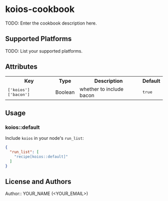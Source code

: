 # koios-cookbook

TODO: Enter the cookbook description here.

## Supported Platforms

TODO: List your supported platforms.

## Attributes

<table>
  <tr>
    <th>Key</th>
    <th>Type</th>
    <th>Description</th>
    <th>Default</th>
  </tr>
  <tr>
    <td><tt>['koios']['bacon']</tt></td>
    <td>Boolean</td>
    <td>whether to include bacon</td>
    <td><tt>true</tt></td>
  </tr>
</table>

## Usage

### koios::default

Include `koios` in your node's `run_list`:

```json
{
  "run_list": [
    "recipe[koios::default]"
  ]
}
```

## License and Authors

Author:: YOUR_NAME (<YOUR_EMAIL>)

